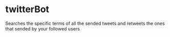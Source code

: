 # twitterBot
Searches the specific terms of all the sended tweets and retweets the ones that sended by your followed users
